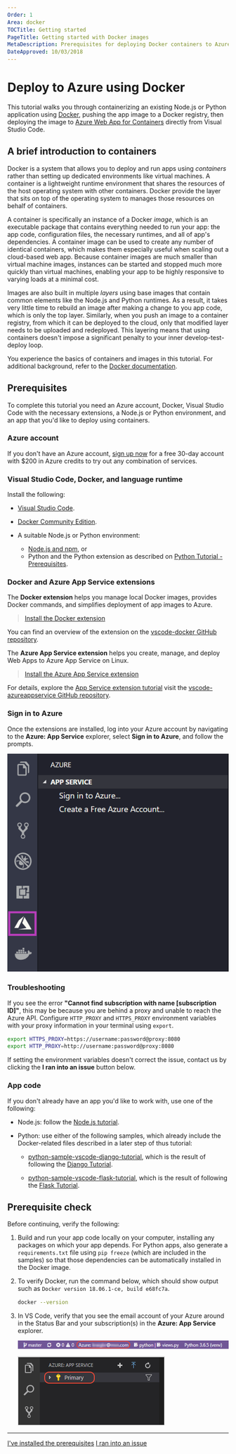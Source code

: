 ```yaml
---
Order: 1
Area: docker
TOCTitle: Getting started
PageTitle: Getting started with Docker images
MetaDescription: Prerequisites for deploying Docker containers to Azure App Services with Visual Studio Code
DateApproved: 10/03/2018
---
```

# Deploy to Azure using Docker

This tutorial walks you through containerizing an existing Node.js or Python application using [Docker](https://www.docker.com/), pushing the app image to a Docker registry, then deploying the image to [Azure Web App for Containers](https://azure.microsoft.com/services/app-service/containers/) directly from Visual Studio Code.

## A brief introduction to containers

Docker is a system that allows you to deploy and run apps using *containers* rather than setting up dedicated environments like virtual machines. A container is a lightweight runtime environment that shares the resources of the host operating system with other containers. Docker provide the layer that sits on top of the operating system to manages those resources on behalf of containers.

A container is specifically an instance of a Docker *image*, which is an executable package that contains everything needed to run your app: the app code, configuration files, the necessary runtimes, and all of app's dependencies. A container image can be used to create any number of identical containers, which makes them especially useful when scaling out a cloud-based web app. Because container images are much smaller than virtual machine images, instances can be started and stopped much more quickly than virtual machines, enabling your app to be highly responsive to varying loads at a minimal cost.

Images are also built in multiple *layers* using base images that contain common elements like the Node.js and Python runtimes. As a result, it takes very little time to rebuild an image after making a change to you app code, which is only the top layer. Similarly, when you push an image to a container registry, from which it can be deployed to the cloud, only that modified layer needs to be uploaded and redeployed. This layering means that using containers doesn't impose a significant penalty to your inner develop-test-deploy loop.

You experience the basics of containers and images in this tutorial. For additional background, refer to the [Docker documentation](https://docs.docker.com/get-started/).

## Prerequisites

To complete this tutorial you need an Azure account, Docker, Visual Studio Code with the necessary extensions, a Node.js or Python environment, and an app that you'd like to deploy using containers.

### Azure account

If you don't have an Azure account, [sign up now](https://azure.microsoft.com/free/?utm_source=campaign&utm_campaign=vscode-tutorial-docker-extension&mktingSource=vscode-tutorial-docker-extension) for a free 30-day account with $200 in Azure credits to try out any combination of services.

### Visual Studio Code, Docker, and language runtime

Install the following:

- [Visual Studio Code](https://code.visualstudio.com/).

- [Docker Community Edition](https://www.docker.com/community-edition).

- A suitable Node.js or Python environment:
  - [Node.js and npm](https://nodejs.org/en/download), or
  - Python and the Python extension as described on [Python Tutorial - Prerequisites](/docs/python/python-tutorial.md).

### Docker and Azure App Service extensions

The **Docker extension** helps you manage local Docker images, provides Docker commands, and simplifies deployment of app images to Azure.

> <a class="tutorial-install-extension-btn" href="vscode:extension/PeterJausovec.vscode-docker">Install the Docker extension</a>

You can find an overview of the extension on the [vscode-docker GitHub repository](https://github.com/Microsoft/vscode-docker).

The **Azure App Service extension** helps you create, manage, and deploy Web Apps to Azure App Service on Linux.

> <a class="tutorial-install-extension-btn" href="vscode:extension/ms-azuretools.vscode-azureappservice">Install the Azure App Service extension</a>

For details, explore the [App Service extension tutorial](../app-service-extension/getting-started.md) visit the [vscode-azureappservice GitHub repository](https://github.com/Microsoft/vscode-azureappservice).

### Sign in to Azure

Once the extensions are installed, log into your Azure account by navigating to the **Azure: App Service** explorer, select **Sign in to Azure**, and follow the prompts.

![Sign in to Azure](../images/app-service-extension/sign-in.png)

### Troubleshooting

If you see the error **"Cannot find subscription with name [subscription ID]"**, this may be because you are behind a proxy and unable to reach the Azure API. Configure `HTTP_PROXY` and `HTTPS_PROXY` environment variables with your proxy information in your terminal using `export`.

```sh
export HTTPS_PROXY=https://username:password@proxy:8080
export HTTP_PROXY=http://username:password@proxy:8080
```

If setting the environment variables doesn't correct the issue, contact us by clicking the **I ran into an issue** button below.

### App code

If you don't already have an app you'd like to work with, use one of the following:

- Node.js: follow the [Node.js tutorial](/docs/nodejs/nodejs-tutorial.md).

- Python: use either of the following samples, which already include the Docker-related files described in a later step of thus tutorial:

  - [python-sample-vscode-django-tutorial](https://github.com/Microsoft/python-sample-vscode-django-tutorial), which is the result of following the [Django Tutorial](/docs/python/tutorial-django.md).

  - [python-sample-vscode-flask-tutorial](https://github.com/Microsoft/python-sample-vscode-flask-tutorial), which is the result of following the [Flask Tutorial](/docs/python/tutorial-flask.md).

## Prerequisite check

Before continuing, verify the following:

1. Build and run your app code locally on your computer, installing any packages on which your app depends. For Python apps, also generate a `requirements.txt` file using `pip freeze` (which are included in the samples) so that those dependencies can be automatically installed in the Docker image.

1. To verify Docker, run the command below, which should show output such as `Docker version 18.06.1-ce, build e68fc7a`.

    ```bash
    docker --version
    ```

1. In VS Code, verify that you see the email account of your Azure around in the Status Bar and your subscription(s) in the **Azure: App Service** explorer.

    ![VS Code status bar showing Azure account](../images/app-service-extension/azure-account-status-bar.png)

    ![VS Code Azure App Service explorer showing subscriptions](../images/app-service-extension/azure-subscription-view.png)

----

<a class="tutorial-next-btn" href="/tutorials/docker-extension/create-registry">I've installed the prerequisites</a>
<a class="tutorial-feedback-btn" onclick="reportIssue('docker-extension', 'getting-started')" href="javascript:void(0)">I ran into an issue</a>
